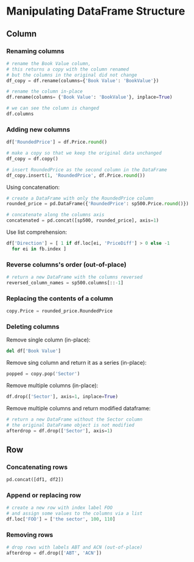 # Manipulating DataFrame Structure

## Column

### Renaming columns

```py
# rename the Book Value column,
# this returns a copy with the column renamed
# but the columns in the original did not change
df_copy = df.rename(columns={'Book Value': 'BookValue'})
```

```py
# rename the column in-place
df.rename(columns= {'Book Value': 'BookValue'}, inplace=True)

# we can see the column is changed
df.columns
```

### Adding new columns

```py
df['RoundedPrice'] = df.Price.round()
```

```py
# make a copy so that we keep the original data unchanged
df_copy = df.copy()

# insert RoundedPrice as the second column in the DataFrame
df_copy.insert(1, 'RoundedPrice', df.Price.round())
```

Using concatenation:

```py
# create a DataFrame with only the RoundedPrice column
rounded_price = pd.DataFrame({'RoundedPrice': sp500.Price.round()})

# concatenate along the columns axis
concatenated = pd.concat([sp500, rounded_price], axis=1)
```

Use list comprehension:

```py
df['Direction'] = [ 1 if df.loc[ei, 'PriceDiff'] > 0 else -1 
  for ei in fb.index ]
```

### Reverse columns's order (out-of-place)

```py
# return a new DataFrame with the columns reversed
reversed_column_names = sp500.columns[::-1]
```

### Replacing the contents of a column

```py
copy.Price = rounded_price.RoundedPrice
```

### Deleting columns

Remove single column (in-place):

```py
del df['Book Value']
```

Remove sing column and return it as a series (in-place):

```py
popped = copy.pop('Sector')
```

Remove multiple columns (in-place):

```py
df.drop(['Sector'], axis=1, inplace=True)
```

Remove multiple columns and return modified dataframe:

```py
# return a new DataFrame without the Sector column
# the original DataFrame object is not modified
afterdrop = df.drop(['Sector'], axis=1)
```

## Row

### Concatenating rows

```py
pd.concat([df1, df2])
```

### Append or replacing row

```py
# create a new row with index label FOO
# and assign some values to the columns via a list
df.loc['FOO'] = ['the sector', 100, 110]
```

### Removing rows

```py
# drop rows with labels ABT and ACN (out-of-place)
afterdrop = df.drop(['ABT', 'ACN'])
```
